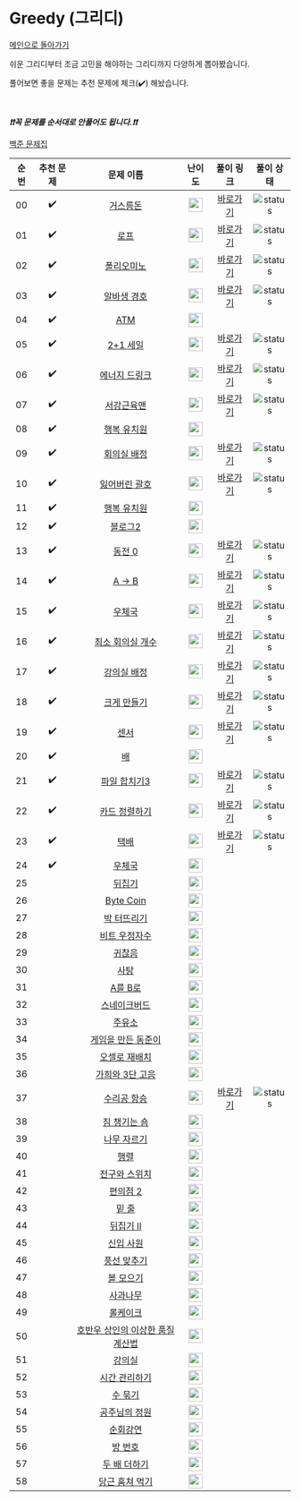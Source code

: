 # Greedy (그리디)

[메인으로 돌아가기](https://github.com/tony9402/baekjoon)

쉬운 그리디부터 조금 고민을 해야하는 그리디까지 다양하게 뽑아봤습니다.

풀어보면 좋을 문제는 추천 문제에 체크(:heavy_check_mark:) 해놨습니다.

<br>

***❗️❗️꼭 문제를 순서대로 안풀어도 됩니다.❗️❗️***

[백준 문제집](https://www.acmicpc.net/workbook/view/6833)

|          순번          |        추천 문제         |        문제 이름         |         난이도          |        풀이 링크         |        풀이 상태      |  
| :-----: | :-----: | :-----: | :-----: | :-----: |:-----: |
| 00 |  :heavy_check_mark:  | <a href="http://boj.kr/14916" target="_blank">거스름돈</a> | <img height="25px" width="25px=" src="https://static.solved.ac/tier_small/6.svg"/> | [바로가기](./baekjoon/14916.py)  |![status][DONE] |
| 01 |  :heavy_check_mark:  | <a href="http://boj.kr/2217" target="_blank">로프</a> | <img height="25px" width="25px=" src="https://static.solved.ac/tier_small/7.svg"/> | [바로가기](./baekjoon/2217.py) | ![status][DONE]|
| 02 |  :heavy_check_mark:  | <a href="http://boj.kr/1343" target="_blank">폴리오미노</a> | <img height="25px" width="25px=" src="https://static.solved.ac/tier_small/7.svg"/> | [바로가기](./baekjoon/1343.py)  | ![status][DONE]|
| 03 |  :heavy_check_mark:  | <a href="http://boj.kr/1758" target="_blank">알바생 경호</a> | <img height="25px" width="25px=" src="https://static.solved.ac/tier_small/7.svg"/> |[바로가기](./baekjoon/1758.py) |![status][DONE]|
| 04 |  :heavy_check_mark:  | <a href="http://boj.kr/11399" target="_blank">ATM</a> | <img height="25px" width="25px=" src="https://static.solved.ac/tier_small/8.svg"/> |                      | |
| 05 |  :heavy_check_mark:  | <a href="http://boj.kr/11508" target="_blank">2+1 세일</a> | <img height="25px" width="25px=" src="https://static.solved.ac/tier_small/8.svg"/> |  [바로가기](./baekjoon/11508.py) | ![status][DONE]|
| 06 |  :heavy_check_mark:  | <a href="http://boj.kr/20115" target="_blank">에너지 드링크</a> | <img height="25px" width="25px=" src="https://static.solved.ac/tier_small/8.svg"/> | [바로가기](./baekjoon/20115.py)  | ![status][DONE]|
| 07 |  :heavy_check_mark:  | <a href="http://boj.kr/20300" target="_blank">서강근육맨</a> | <img height="25px" width="25px=" src="https://static.solved.ac/tier_small/8.svg"/> |  [바로가기](./baekjoon/20300.py)| ![status][DONE]|
| 08 |  :heavy_check_mark:  | <a href="http://boj.kr/13164" target="_blank">행복 유치원</a> | <img height="25px" width="25px=" src="https://static.solved.ac/tier_small/9.svg"/> |                      | |
| 09 |  :heavy_check_mark:  | <a href="http://boj.kr/1931" target="_blank">회의실 배정</a> | <img height="25px" width="25px=" src="https://static.solved.ac/tier_small/9.svg"/> |[바로가기](./baekjoon/1931.py)  |![status][DONE]|
| 10 |  :heavy_check_mark:  | <a href="http://boj.kr/1541" target="_blank">잃어버린 괄호</a> | <img height="25px" width="25px=" src="https://static.solved.ac/tier_small/9.svg"/> | [바로가기](./baekjoon/1541.py)  | ![status][DONE]|
| 11 |  :heavy_check_mark:  | <a href="http://boj.kr/13164" target="_blank">행복 유치원</a> | <img height="25px" width="25px=" src="https://static.solved.ac/tier_small/9.svg"/> |                      | |
| 12 |  :heavy_check_mark:  | <a href="http://boj.kr/20365" target="_blank">블로그2</a> | <img height="25px" width="25px=" src="https://static.solved.ac/tier_small/9.svg"/> |                      | |
| 13 |  :heavy_check_mark:  | <a href="http://boj.kr/11047" target="_blank">동전 0</a> | <img height="25px" width="25px=" src="https://static.solved.ac/tier_small/10.svg"/> |  [바로가기](./baekjoon/11047.py)  |![status][DONE]  |
| 14 |  :heavy_check_mark:  | <a href="http://boj.kr/16953" target="_blank">A → B</a> | <img height="25px" width="25px=" src="https://static.solved.ac/tier_small/10.svg"/> |  [바로가기](./baekjoon/16953.py)| ![status][DONE]|
| 15 |  :heavy_check_mark:  | <a href="http://boj.kr/2141" target="_blank">우체국</a> | <img height="25px" width="25px=" src="https://static.solved.ac/tier_small/10.svg"/> | [바로가기](./baekjoon/2141.py)  |![status][DONE] |
| 16 |  :heavy_check_mark:  | <a href="http://boj.kr/19598" target="_blank">최소 회의실 개수</a> | <img height="25px" width="25px=" src="https://static.solved.ac/tier_small/10.svg"/> | [바로가기](./baekjoon/19598.py)| ![status][DONE] |
| 17 |  :heavy_check_mark:  | <a href="http://boj.kr/11000" target="_blank">강의실 배정</a> | <img height="25px" width="25px=" src="https://static.solved.ac/tier_small/11.svg"/> |[바로가기](./baekjoon/11000.py)   |![status][DONE]|
| 18 |  :heavy_check_mark:  | <a href="http://boj.kr/2812" target="_blank">크게 만들기</a> | <img height="25px" width="25px=" src="https://static.solved.ac/tier_small/11.svg"/> | [바로가기](./baekjoon/2812.py)|![status][DONE]|
| 19 |  :heavy_check_mark:  | <a href="http://boj.kr/2212" target="_blank">센서</a> | <img height="25px" width="25px=" src="https://static.solved.ac/tier_small/11.svg"/> | [바로가기](./baekjoon/2212.py) |![status][DONE] |
| 20 |  :heavy_check_mark:  | <a href="http://boj.kr/1092" target="_blank">배</a> | <img height="25px" width="25px=" src="https://static.solved.ac/tier_small/11.svg"/> |                      | |
| 21 |  :heavy_check_mark:  | <a href="http://boj.kr/13975" target="_blank">파일 합치기3</a> | <img height="25px" width="25px=" src="https://static.solved.ac/tier_small/11.svg"/> |  [바로가기](./baekjoon/13975.py) | ![status][DONE]|
| 22 |  :heavy_check_mark:  | <a href="http://boj.kr/1715" target="_blank">카드 정렬하기</a> | <img height="25px" width="25px=" src="https://static.solved.ac/tier_small/11.svg"/> | [바로가기](./baekjoon/1715.py) |![status][DONE]|
| 23 |  :heavy_check_mark:  | <a href="http://boj.kr/8980" target="_blank">택배</a> | <img height="25px" width="25px=" src="https://static.solved.ac/tier_small/12.svg"/> | [바로가기](./baekjoon/8980.py)|![status][DONE] |
| 24 |  :heavy_check_mark:  | <a href="http://boj.kr/2285" target="_blank">우체국</a> | <img height="25px" width="25px=" src="https://static.solved.ac/tier_small/12.svg"/> |                      | |
| 25 |                      | <a href="http://boj.kr/1439" target="_blank">뒤집기</a> | <img height="25px" width="25px=" src="https://static.solved.ac/tier_small/6.svg"/> |                      | |
| 26 |                      | <a href="http://boj.kr/17521" target="_blank">Byte Coin</a> | <img height="25px" width="25px=" src="https://static.solved.ac/tier_small/6.svg"/> |                      | |
| 27 |                      | <a href="http://boj.kr/19939" target="_blank">박 터뜨리기</a> | <img height="25px" width="25px=" src="https://static.solved.ac/tier_small/6.svg"/> |                      | |
| 28 |                      | <a href="http://boj.kr/12782" target="_blank">비트 우정자수</a> | <img height="25px" width="25px=" src="https://static.solved.ac/tier_small/6.svg"/> |                      | |
| 29 |                      | <a href="http://boj.kr/16208" target="_blank">귀찮음</a> | <img height="25px" width="25px=" src="https://static.solved.ac/tier_small/6.svg"/> |                      | |
| 30 |                      | <a href="http://boj.kr/11256" target="_blank">사탕</a> | <img height="25px" width="25px=" src="https://static.solved.ac/tier_small/6.svg"/> |                      | |
| 31 |                      | <a href="http://boj.kr/13019" target="_blank">A를 B로</a> | <img height="25px" width="25px=" src="https://static.solved.ac/tier_small/6.svg"/> |                      | |
| 32 |                      | <a href="http://boj.kr/16435" target="_blank">스네이크버드</a> | <img height="25px" width="25px=" src="https://static.solved.ac/tier_small/6.svg"/> |                      | |
| 33 |                      | <a href="http://boj.kr/13305" target="_blank">주유소</a> | <img height="25px" width="25px=" src="https://static.solved.ac/tier_small/7.svg"/> |                      | |
| 34 |                      | <a href="http://boj.kr/2847" target="_blank">게임을 만든 동준이</a> | <img height="25px" width="25px=" src="https://static.solved.ac/tier_small/7.svg"/> |                      | |
| 35 |                      | <a href="http://boj.kr/13413" target="_blank">오셀로 재배치</a> | <img height="25px" width="25px=" src="https://static.solved.ac/tier_small/7.svg"/> |                      | |
| 36 |                      | <a href="http://boj.kr/16162" target="_blank">가희와 3단 고음</a> | <img height="25px" width="25px=" src="https://static.solved.ac/tier_small/8.svg"/> |                      | |
| 37 |                      | <a href="http://boj.kr/1449" target="_blank">수리공 항승</a> | <img height="25px" width="25px=" src="https://static.solved.ac/tier_small/8.svg"/> | [바로가기](./baekjoon/1449.py)      |![status][DONE]  |
| 38 |                      | <a href="http://boj.kr/1817" target="_blank">짐 챙기는 숌</a> | <img height="25px" width="25px=" src="https://static.solved.ac/tier_small/8.svg"/> |                      | |
| 39 |                      | <a href="http://boj.kr/14247" target="_blank">나무 자르기</a> | <img height="25px" width="25px=" src="https://static.solved.ac/tier_small/8.svg"/> |                      | |
| 40 |                      | <a href="http://boj.kr/1080" target="_blank">행렬</a> | <img height="25px" width="25px=" src="https://static.solved.ac/tier_small/9.svg"/> |                      | |
| 41 |                      | <a href="http://boj.kr/2138" target="_blank">전구와 스위치</a> | <img height="25px" width="25px=" src="https://static.solved.ac/tier_small/9.svg"/> |                      | |
| 42 |                      | <a href="http://boj.kr/14400" target="_blank">편의점 2</a> | <img height="25px" width="25px=" src="https://static.solved.ac/tier_small/9.svg"/> |                      | |
| 43 |                      | <a href="http://boj.kr/1474" target="_blank">밑 줄</a> | <img height="25px" width="25px=" src="https://static.solved.ac/tier_small/9.svg"/> |                      | |
| 44 |                      | <a href="http://boj.kr/1455" target="_blank">뒤집기 II</a> | <img height="25px" width="25px=" src="https://static.solved.ac/tier_small/9.svg"/> |                      | |
| 45 |                      | <a href="http://boj.kr/1946" target="_blank">신입 사원</a> | <img height="25px" width="25px=" src="https://static.solved.ac/tier_small/10.svg"/> |                      | |
| 46 |                      | <a href="http://boj.kr/11509" target="_blank">풍선 맞추기</a> | <img height="25px" width="25px=" src="https://static.solved.ac/tier_small/10.svg"/> |                      | |
| 47 |                      | <a href="http://boj.kr/17615" target="_blank">볼 모으기</a> | <img height="25px" width="25px=" src="https://static.solved.ac/tier_small/10.svg"/> |                      | |
| 48 |                      | <a href="http://boj.kr/19539" target="_blank">사과나무</a> | <img height="25px" width="25px=" src="https://static.solved.ac/tier_small/10.svg"/> |                      | |
| 49 |                      | <a href="http://boj.kr/16206" target="_blank">롤케이크</a> | <img height="25px" width="25px=" src="https://static.solved.ac/tier_small/10.svg"/> |         | |
| 50 |                      | <a href="http://boj.kr/20117" target="_blank">호반우 상인의 이상한 품질 계산법</a> | <img height="25px" width="25px=" src="https://static.solved.ac/tier_small/10.svg"/> |     |                  |
| 51 |                      | <a href="http://boj.kr/1374" target="_blank">강의실</a> | <img height="25px" width="25px=" src="https://static.solved.ac/tier_small/11.svg"/> |                      | |
| 52 |                      | <a href="http://boj.kr/6068" target="_blank">시간 관리하기</a> | <img height="25px" width="25px=" src="https://static.solved.ac/tier_small/11.svg"/> |                      | |
| 53 |                      | <a href="http://boj.kr/1744" target="_blank">수 묶기</a> | <img height="25px" width="25px=" src="https://static.solved.ac/tier_small/12.svg"/> |                      | |
| 54 |                      | <a href="http://boj.kr/2457" target="_blank">공주님의 정원</a> | <img height="25px" width="25px=" src="https://static.solved.ac/tier_small/12.svg"/> |                      | |
| 55 |                      | <a href="http://boj.kr/2109" target="_blank">순회강연</a> | <img height="25px" width="25px=" src="https://static.solved.ac/tier_small/12.svg"/> |                      | |
| 56 |                      | <a href="http://boj.kr/1082" target="_blank">방 번호</a> | <img height="25px" width="25px=" src="https://static.solved.ac/tier_small/12.svg"/> |                      | |
| 57 |                      | <a href="http://boj.kr/12931" target="_blank">두 배 더하기</a> | <img height="25px" width="25px=" src="https://static.solved.ac/tier_small/12.svg"/> |                      | |
| 58 |                      | <a href="http://boj.kr/18234" target="_blank">당근 훔쳐 먹기</a> | <img height="25px" width="25px=" src="https://static.solved.ac/tier_small/12.svg"/> |                      | |


[TODO]: https://img.shields.io/badge/-TODO-DFFD26
[DOING]: https://img.shields.io/badge/-DOING-31AE0F
[DONE]: https://img.shields.io/badge/-DONE-0885CC